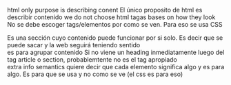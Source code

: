 html only purpose is describing conent
El único proposito de html es describir contenido
we do not choose html tagas bases on how they look
No se debe escoger tags/elementos por como se ven. Para eso se usa CSS

<article> Es una sección cuyo contenido puede funcionar por si solo. Es decir que se puede sacar y la web seguirá teniendo sentido
<section> es para agrupar contenido
Si no viene un heading inmediatamente luego del tag article o section, probablemtente no es el tag apropiado
<aside> extra info
semantics quiere decir que cada elemento significa algo y es para algo. Es para que se usa y no como se ve (el css es para eso)